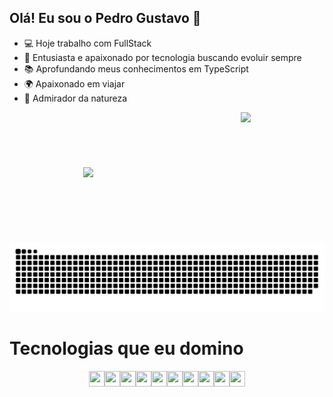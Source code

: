 ## Olá! Eu sou o Pedro Gustavo 👋

- 💻 Hoje trabalho com FullStack
- 🚀 Entusiasta e apaixonado por tecnologia buscando evoluir sempre
- 📚 Aprofundando meus conhecimentos em TypeScript
- 🌍 Apaixonado em viajar
- 🌄 Admirador da natureza


<div style="display: flex; justify-content: space-around; align-items: center;">
  <picture>
    <source
      srcset="https://github-readme-stats.vercel.app/api?username=pedrogustavo98&show_icons=true&theme=dracula"
      media="(prefers-color-scheme: dark), (prefers-color-scheme: light), (prefers-color-scheme: no-preference)"
    />
    <img src="https://github-readme-stats.vercel.app/api?username=pedrogustavo98&show_icons=true&theme=dracula" />
  </picture>

  <img style="height:195px!important;" src="https://github-readme-stats.vercel.app/api/top-langs/?username=pedrogustavo98&layout=compact&theme=dracula" />
</div>

![snake](https://raw.githubusercontent.com/Platane/snk/output/github-contribution-grid-snake.svg)

# Tecnologias que eu domino

<div style="display: flex; justify-content: center; text-align: center;" >
  <img src="https://cdn.jsdelivr.net/gh/devicons/devicon/icons/php/php-original.svg" width="25" height="25" />
<img src="https://cdn.jsdelivr.net/gh/devicons/devicon/icons/ionic/ionic-original.svg" width="25" height="25" />
<img src="https://cdn.jsdelivr.net/gh/devicons/devicon/icons/angular/angular-original.svg" width="25" height="25" />
<img src="https://cdn.jsdelivr.net/gh/devicons/devicon/icons/javascript/javascript-original.svg" width="25" height="25" />
<img src="https://cdn.jsdelivr.net/gh/devicons/devicon/icons/typescript/typescript-original.svg" width="25" height="25" />
<img src="https://cdn.jsdelivr.net/gh/devicons/devicon/icons/bootstrap/bootstrap-plain.svg" width="25" height="25" />
<img src="https://cdn.jsdelivr.net/gh/devicons/devicon/icons/css3/css3-original.svg" width="25" height="25" />
<img src="https://cdn.jsdelivr.net/gh/devicons/devicon/icons/sass/sass-original.svg" width="25" height="25" />
<img src="https://cdn.jsdelivr.net/gh/devicons/devicon/icons/firebase/firebase-plain.svg" width="25" height="25" />
<img src="https://cdn.jsdelivr.net/gh/devicons/devicon/icons/mysql/mysql-original.svg" width="25" height="25" />
</div>





